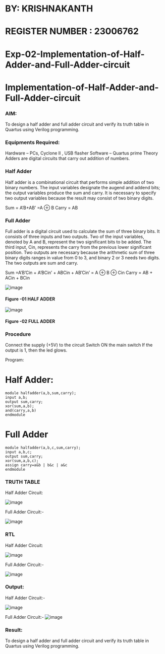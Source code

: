 # BY: KRISHNAKANTH
# REGISTER NUMBER : 23006762
# Exp-02-Implementation-of-Half-Adder-and-Full-Adder-circuit

# Implementation-of-Half-Adder-and-Full-Adder-circuit
### AIM:
To design a half adder and full adder circuit and verify its truth table in Quartus using Verilog programming.

### Equipments Required:
Hardware – PCs, Cyclone II , USB flasher
Software – Quartus prime
Theory
Adders are digital circuits that carry out addition of numbers.

### Half Adder
Half adder is a combinational circuit that performs simple addition of two binary numbers. The input variables designate the augend and addend bits; the output variables produce the sum and carry. It is necessary to specify two output variables because the result may consist of two binary digits.

Sum = A’B+AB’ =A ⊕ B Carry = AB

### Full Adder
Full adder is a digital circuit used to calculate the sum of three binary bits. It consists of three inputs and two outputs. Two of the input variables, denoted by A and B, represent the two significant bits to be added. The third input, Cin, represents the carry from the previous lower significant position. Two outputs are necessary because the arithmetic sum of three binary digits ranges in value from 0 to 3, and binary 2 or 3 needs two digits. The two outputs are sum and carry.

Sum =A’B’Cin + A’BCin’ + ABCin + AB’Cin’ = A ⊕ B ⊕ Cin Carry = AB + ACin + BCin

 ![image](https://user-images.githubusercontent.com/36288975/163552156-a13e5a56-c638-4110-97d9-8896907c8d25.png)

#### Figure -01 HALF ADDER 


![image](https://user-images.githubusercontent.com/36288975/163552057-b3547877-6d07-45b4-b7e0-bcfebfad9e1d.png)

#### Figure -02 FULL ADDER 

### Procedure

Connect the supply (+5V) to the circuit
Switch ON the main switch
If the output is 1, then the led glows. 

Program:
# Half Adder:

```
module halfadder(a,b,sum,carry);
input a,b;
output sum,carry;
xor(sum,a,b);
and(carry,a,b)
endmodule
```


# Full Adder

```
module halfadder(a,b,c,sum,carry);
input a,b,c;
output sum,carry;
xor(sum,a,b,c);
assign carry=a&b | b&c | a&c
endmodule
```


### TRUTH TABLE 
Half Adder Circuit:

![image](https://github.com/Krishnakanth23006762/Exp-02-Implementation-of-Half-Adder-and-Full-Adder-circuit/assets/138849446/84fe2dfb-ab2e-46b9-8689-e416047c8fc8)


Full Adder Circuit:-

![image](https://github.com/Krishnakanth23006762/Exp-02-Implementation-of-Half-Adder-and-Full-Adder-circuit/assets/138849446/69eb05f1-2112-4a3a-96a2-128846fc4446)


### RTL
Half Adder Circuit:

![image](https://github.com/Krishnakanth23006762/Exp-02-Implementation-of-Half-Adder-and-Full-Adder-circuit/assets/138849446/b62d0b89-2ae1-4c66-a0db-b1f03ea0e16b)


Full Adder Circuit:-

![image](https://github.com/Krishnakanth23006762/Exp-02-Implementation-of-Half-Adder-and-Full-Adder-circuit/assets/138849446/b0ff4b9c-d7dc-4229-82df-d2866f9cc31e)

### Output:
Half Adder Circuit:-

![image](https://github.com/Krishnakanth23006762/Exp-02-Implementation-of-Half-Adder-and-Full-Adder-circuit/assets/138849446/ab9575e1-695c-46e7-bc3b-ed2440e7d734)


Full Adder Circuit:-
![image](https://github.com/Krishnakanth23006762/Exp-02-Implementation-of-Half-Adder-and-Full-Adder-circuit/assets/138849446/6d94b0e2-bcd1-4d5f-a882-3a83f519bb8b)


### Result:
To design a half adder and full adder circuit and verify its truth table in Quartus using Verilog programming.
